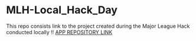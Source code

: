 # MLH-Local_Hack_Day
This repo consists link to the project created during the Major League Hack conducted locally !!
[APP REPOSITORY LINK](https://github.com/mlh-noida-2019/team-codeBloodedAnimals)
